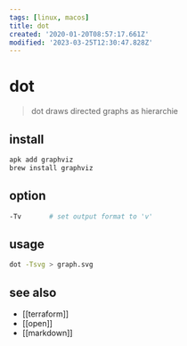 ```yaml
---
tags: [linux, macos]
title: dot
created: '2020-01-20T08:57:17.661Z'
modified: '2023-03-25T12:30:47.828Z'
---
```


# dot

> dot draws directed graphs as hierarchie

## install

```sh
apk add graphviz
brew install graphviz
```

## option

```sh
-Tv       # set output format to 'v'
```

## usage

```sh
dot -Tsvg > graph.svg
```

## see also

- [[terraform]]
- [[open]]
- [[markdown]]
